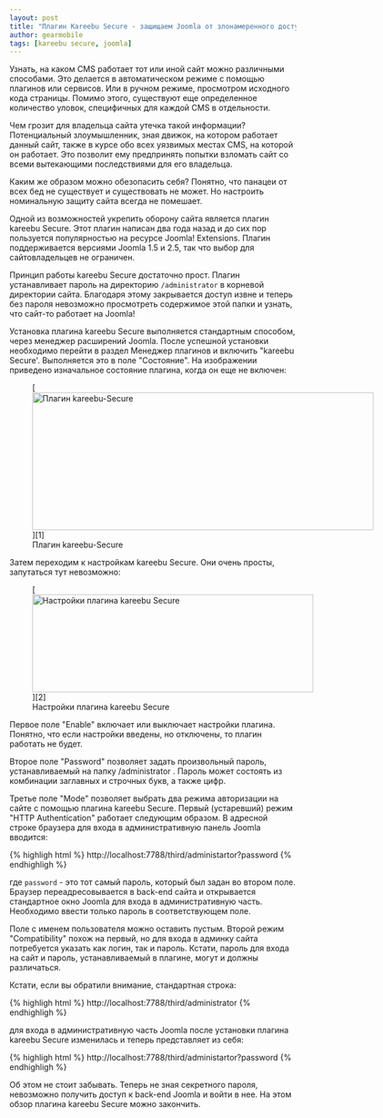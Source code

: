 ```yaml
---
layout: post
title: "Плагин Kareebu Secure - защищаем Joomla от злонамеренного доступа"
author: gearmobile
tags: [kareebu secure, joomla]
---
```


Узнать, на каком CMS работает тот или иной сайт можно различными способами. Это делается в автоматическом режиме с помощью плагинов или сервисов. Или в ручном режиме, просмотром исходного кода страницы. Помимо этого, существуют еще определенное количество уловок, специфичных для каждой CMS в отдельности.

Чем грозит для владельца сайта утечка такой информации? Потенциальный злоумышленник, зная движок, на котором работает данный сайт, также в курсе обо всех уязвимых местах CMS, на которой он работает. Это позволит ему предпринять попытки взломать сайт со всеми вытекающими последствиями для его владельца.

Каким же образом можно обезопасить себя? Понятно, что панацеи от всех бед не существует и существовать не может. Но настроить номинальную защиту сайта всегда не помешает.

Одной из возможностей укрепить оборону сайта является плагин kareebu Secure. Этот плагин написан два года назад и до сих пор пользуется популярностью на ресурсе Joomla! Extensions. Плагин поддерживается версиями Joomla 1.5 и 2.5, так что выбор для сайтовладельцев не ограничен.

Принцип работы kareebu Secure достаточно прост. Плагин устанавливает пароль на директорию `/administrator` в корневой директории сайта. Благодаря этому закрывается доступ извне и теперь без пароля невозможно просмотреть содержимое этой папки и узнать, что сайт-то работает на Joomla!

Установка плагина kareebu Secure выполняется стандартным способом, через менеджер расширений Joomla. После успешной установки необходимо перейти в раздел Менеджер плагинов и включить "kareebu Secure'. Выполняется это в поле "Состояние". На изображении приведено изначальное состояние плагина, когда он еще не включен:

<figure id="attachment_363" style="width: 600px;" class="wp-caption aligncenter">
	[<img src="http://localhost:7788/third/wp-content/uploads/2013/11/kareebu-Secure-plugin-600x242.png" alt="Плагин kareebu-Secure" width="600" height="242" class="size-medium wp-image-363" />][1]
	<figcaption class="wp-caption-text">Плагин kareebu-Secure</figcaption>
</figure>

Затем переходим к настройкам kareebu Secure. Они очень просты, запутаться тут невозможно:

<figure id="attachment_364" style="width: 494px;" class="wp-caption aligncenter">
	[<img src="http://localhost:7788/third/wp-content/uploads/2013/11/kareebu-Secure-settings.png" alt="Настройки плагина kareebu Secure" width="494" height="172" class="size-full wp-image-364" />][2]
	<figcaption class="wp-caption-text">Настройки плагина kareebu Secure</figcaption>
</figure>

Первое поле "Enable" включает или выключает настройки плагина. Понятно, что если настройки введены, но отключены, то плагин работать не будет.

Второе поле "Password" позволяет задать произвольный пароль, устанавливаемый на папку /administrator . Пароль может состоять из комбинации заглавных и строчных букв, а также цифр.

Третье поле "Mode" позволяет выбрать два режима авторизации на сайте с помощью плагина kareebu Secure. Первый (устаревший) режим "HTTP Authentication" работает следующим образом. В адресной строке браузера для входа в административную панель Joomla вводится:

{% highligh html %}
	http://localhost:7788/third/administartor?password
{% endhighligh %}

где `password` - это тот самый пароль, который был задан во втором поле. Браузер переадресовывается в back-end сайта и открывается стандартное окно Joomla для входа в административную часть. Необходимо ввести только пароль в соответствующем поле.

Поле с именем пользователя можно оставить пустым. Второй режим "Compatibility" похож на первый, но для входа в админку сайта потребуется указать как логин, так и пароль. Кстати, пароль для входа на сайт и пароль, устанавливаемый в плагине, могут и должны различаться.

Кстати, если вы обратили внимание, стандартная строка:

{% highligh html %}
	http://localhost:7788/third/administrator
{% endhighligh %}

для входа в административную часть Joomla после установки плагина kareebu Secure изменилась и теперь представляет из себя:

{% highligh html %}
	http://localhost:7788/third/administartor?password
{% endhighligh %}

Об этом не стоит забывать. Теперь не зная секретного пароля, невозможно получить доступ к back-end Joomla и войти в нее. На этом обзор плагина kareebu Secure можно закончить.

 [1]: http://localhost:7788/third/wp-content/uploads/2013/11/kareebu-Secure-plugin.png
 [2]: http://localhost:7788/third/wp-content/uploads/2013/11/kareebu-Secure-settings.png